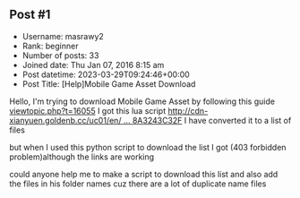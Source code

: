 ## Post #1
- Username: masrawy2
- Rank: beginner
- Number of posts: 33
- Joined date: Thu Jan 07, 2016 8:15 am
- Post datetime: 2023-03-29T09:24:46+00:00
- Post Title: [Help]Mobile Game Asset Download

Hello,
I'm trying to download Mobile Game Asset by following this guide
[viewtopic.php?t=16055](https://forum.xentax.com/viewtopic.php?t=16055)
I got this lua script 
[http://cdn-xianyuen.goldenb.cc/uc01/en/ ... 8A3243C32F](http://cdn-xianyuen.goldenb.cc/uc01/en/and/uc01_en_a4/AssetBundle.zip?v=8B49AE8A3243C32F)
I have converted it to a list of files 

but when I used this python script to download the list I got (403 forbidden problem)although the links are working 

could anyone help me to make a script to download this list and also add the files in his folder names 
cuz there are a lot of duplicate name files
